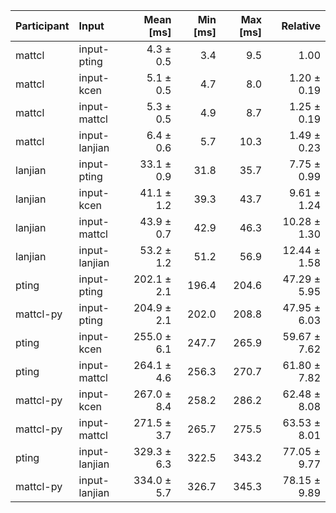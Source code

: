 | Participant | Input | Mean [ms] | Min [ms] | Max [ms] | Relative |
|:---|:---|---:|---:|---:|---:|
| mattcl | input-pting | 4.3 ± 0.5 | 3.4 | 9.5 | 1.00 |
| mattcl | input-kcen | 5.1 ± 0.5 | 4.7 | 8.0 | 1.20 ± 0.19 |
| mattcl | input-mattcl | 5.3 ± 0.5 | 4.9 | 8.7 | 1.25 ± 0.19 |
| mattcl | input-lanjian | 6.4 ± 0.6 | 5.7 | 10.3 | 1.49 ± 0.23 |
| lanjian | input-pting | 33.1 ± 0.9 | 31.8 | 35.7 | 7.75 ± 0.99 |
| lanjian | input-kcen | 41.1 ± 1.2 | 39.3 | 43.7 | 9.61 ± 1.24 |
| lanjian | input-mattcl | 43.9 ± 0.7 | 42.9 | 46.3 | 10.28 ± 1.30 |
| lanjian | input-lanjian | 53.2 ± 1.2 | 51.2 | 56.9 | 12.44 ± 1.58 |
| pting | input-pting | 202.1 ± 2.1 | 196.4 | 204.6 | 47.29 ± 5.95 |
| mattcl-py | input-pting | 204.9 ± 2.1 | 202.0 | 208.8 | 47.95 ± 6.03 |
| pting | input-kcen | 255.0 ± 6.1 | 247.7 | 265.9 | 59.67 ± 7.62 |
| pting | input-mattcl | 264.1 ± 4.6 | 256.3 | 270.7 | 61.80 ± 7.82 |
| mattcl-py | input-kcen | 267.0 ± 8.4 | 258.2 | 286.2 | 62.48 ± 8.08 |
| mattcl-py | input-mattcl | 271.5 ± 3.7 | 265.7 | 275.5 | 63.53 ± 8.01 |
| pting | input-lanjian | 329.3 ± 6.3 | 322.5 | 343.2 | 77.05 ± 9.77 |
| mattcl-py | input-lanjian | 334.0 ± 5.7 | 326.7 | 345.3 | 78.15 ± 9.89 |
